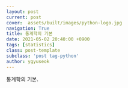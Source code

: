 ```yaml
---
layout: post
current: post
cover:  assets/built/images/python-logo.jpg
navigation: True
title: 통계학의 기본
date: 2021-05-02 20:40:00 +0900
tags: [statistics]
class: post-template
subclass: 'post tag-python'
author: ygyuseok
---
```


통계학의 기본.